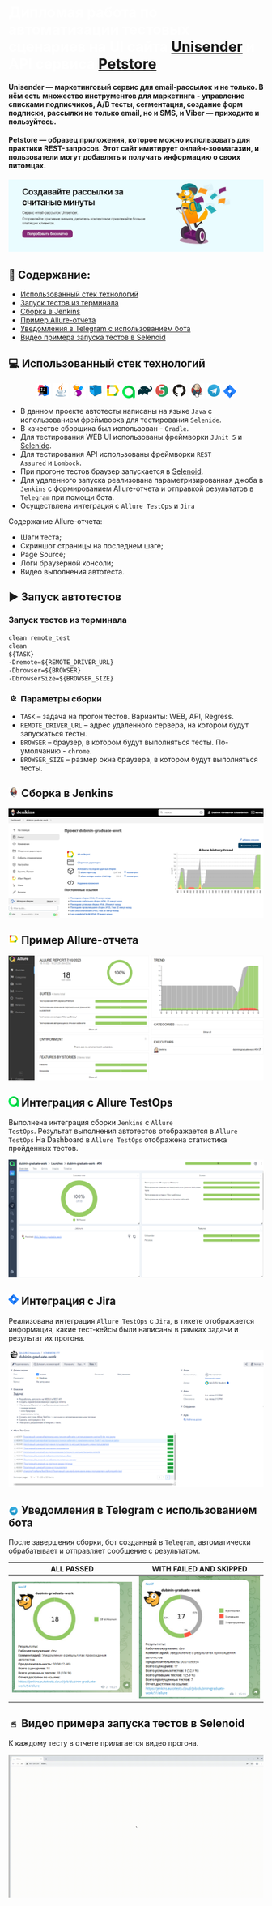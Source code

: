 # <span style="color: white"> Дипломая работа по автоматизации тестовых сценариев на UI сайта [Unisender](https://www.unisender.com/) и API сервиса [Petstore](https://petstore.swagger.io/) </span>

#### Unisender — маркетинговый сервис для email-рассылок и не только. В нём есть множество инструментов для маркетинга - управление списками подписчиков, A/B тесты, сегментация, создание форм подписки, рассылки не только email, но и SMS, и Viber — приходите и пользуйтесь.
#### Petstore — образец приложения, которое можно использовать для практики REST-запросов. Этот сайт имитирует онлайн-зоомагазин, и пользователи могут добавлять и получать информацию о своих питомцах.
<p align="center">
<img title="Jenkins Build" src="media/readme/unisender.jpg">
</p>



## :pushpin: Содержание:

- [Использованный стек технологий](#computer-использованный-стек-технологий)
- [Запуск тестов из терминала](#arrow_forward-запуск-тестов-из-терминала)
- [Сборка в Jenkins](#сборка-в-jenkins)
- [Пример Allure-отчета](#пример-allure-отчета)
- [Уведомления в Telegram с использованием бота](#уведомления-в-telegram-с-использованием-бота)
- [Видео примера запуска тестов в Selenoid](#-видео-примера-запуска-теста-в-selenoid)

## :computer: Использованный стек технологий

<p align="center">
<img width="6%" title="IntelliJ IDEA" src="media/readme/Intelij_IDEA.svg">
<img width="6%" title="Java" src="media/readme/Java.svg">
<img width="6%" title="Selenide" src="media/readme/Selenide.svg">
<img width="6%" title="Selenoid" src="media/readme/Selenoid.svg">
<img width="6%" title="Allure Report" src="media/readme/Allure_Report.svg">
<img width="5%" title="Allure TestOps" src="media/readme/AllureTestOps.svg">
<img width="6%" title="Gradle" src="media/readme/Gradle.svg">
<img width="6%" title="JUnit5" src="media/readme/JUnit5.svg">
<img width="6%" title="GitHub" src="media/readme/GitHub.svg">
<img width="6%" title="Jenkins" src="media/readme/Jenkins.svg">
<img width="6%" title="Telegram" src="media/readme/Telegram.svg">
<img width="5%" title="Jira" src="media/readme/Jira.svg">
</p>

- В данном проекте автотесты написаны на языке <code>Java</code> с использованием фреймворка для тестирования <code>Selenide</code>.
- В качестве сборщика был использован - <code>Gradle</code>.
- Для тестирования WEB UI использованы фреймворки <code>JUnit 5</code> и [Selenide](https://selenide.org/).
- Для тестирования API использованы фреймворки <code>REST Assured</code> и <code>Lombock</code>.
- При прогоне тестов браузер запускается в [Selenoid](https://aerokube.com/selenoid/).
- Для удаленного запуска реализована параметризированная джоба в <code>Jenkins</code> с формированием Allure-отчета и отправкой результатов в <code>Telegram</code> при помощи бота.
- Осуществлена интеграция с <code>Allure TestOps</code> и <code>Jira</code>

Содержание Allure-отчета:
* Шаги теста;
* Скриншот страницы на последнем шаге;
* Page Source;
* Логи браузерной консоли;
* Видео выполнения автотеста.

## :arrow_forward: Запуск автотестов

### Запуск тестов из терминала

```
clean remote_test 
clean
${TASK}
-Dremote=${REMOTE_DRIVER_URL}
-Dbrowser=${BROWSER}
-DbrowserSize=${BROWSER_SIZE}
```

### <img src="media/readme/param.svg" title="Параметры сборки" width="4%"/> Параметры сборки

* <code>TASK</code> – задача на прогон тестов. Варианты: WEB, API, Regress.
* <code>REMOTE_DRIVER_URL</code> – адрес удаленного сервера, на котором будут запускаться тесты.
* <code>BROWSER</code> – браузер, в котором будут выполняться тесты. По-умолчанию - <code>chrome</code>.
* <code>BROWSER_SIZE</code> – размер окна браузера, в котором будут выполняться тесты.



## <img src="media/readme/Jenkins.svg" title="Jenkins" width="4%"/> Сборка в Jenkins
<p align="center">
<img title="Jenkins Build" src="media/readme/JenkinsBuild.png">
</p>

## <img src="media/readme/Allure_Report.svg" title="Allure Report" width="4%"/> Пример Allure-отчета


<p align="center">
<img title="Allure Overview" src="media/readme/allureReport.png">
</p>

## <img src="media/readme/AllureTestOps.svg" title="Allure TestOps" width="4%"/> Интеграция с Allure TestOps

Выполнена интеграция сборки <code>Jenkins</code> с <code>Allure TestOps</code>.
Результат выполнения автотестов отображается в <code>Allure TestOps</code>
На Dashboard в <code>Allure TestOps</code> отображена статистика пройденных тестов.

<p align="center">
<img title="Allure TestOps DashBoard" src="media/readme/Allure.png">
</p>

## <img src="media/readme/Jira.svg" title="Jira" width="4%"/> Интеграция с Jira

Реализована интеграция <code>Allure TestOps</code> с <code>Jira</code>, в тикете отображается информация, какие тест-кейсы были написаны в рамках задачи и результат их прогона.

<p align="center">
<img title="Jira Task" src="media/readme/jiraTask.png">
</p>

## <img width="4%" style="vertical-align:middle" title="Telegram" src="media/readme/Telegram.svg"> Уведомления в Telegram с использованием бота

После завершения сборки, бот созданный в <code>Telegram</code>, автоматически обрабатывает и отправляет сообщение с результатом.

| ALL PASSED                            | WITH FAILED AND SKIPPED                |
|---------------------------------------|----------------------------------------|
| ![pos](media/readme/notification.png) | ![neg](media/readme/notification2.png) |

## <img src="media/readme/numer.svg" title="Видео примера запуска тестов в Selenoid" width="4%"/> Видео примера запуска тестов в Selenoid

К каждому тесту в отчете прилагается видео прогона.
<p align="center">
  <img title="Selenoid Video" src="media/readme/video.gif">
</p>
